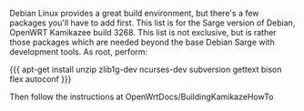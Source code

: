 Debian Linux provides a great build environment, but there's a few
packages you'll have to add first. This list is for the Sarge version of
Debian, OpenWRT Kamikazee build 3268. This list is not exclusive, but is
rather those packages which are needed beyond the base Debian Sarge with
development tools. As root, perform:

{{{ apt-get install unzip zlib1g-dev ncurses-dev subversion gettext
bison flex autoconf }}}

Then follow the instructions at OpenWrtDocs/BuildingKamikazeHowTo
